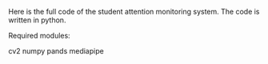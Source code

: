 Here is the full code of the student attention monitoring system. The code is written in python.

Required modules: 

cv2
numpy
pands
mediapipe
